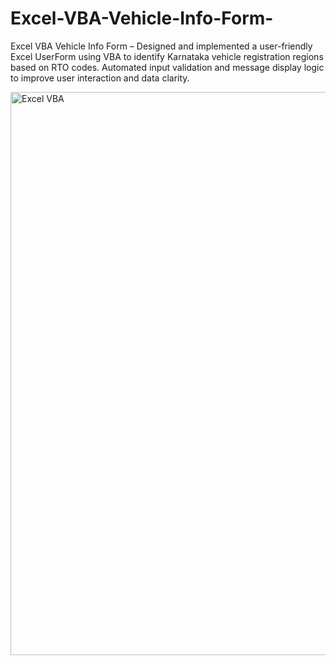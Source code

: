 # Excel-VBA-Vehicle-Info-Form-
Excel VBA Vehicle Info Form – Designed and implemented a user-friendly Excel UserForm using VBA to identify Karnataka vehicle registration regions based on RTO codes. Automated input validation and message display logic to improve user interaction and data clarity.

<img width="1909" height="901" alt="Excel VBA" src="https://github.com/user-attachments/assets/b6f2f648-fd30-4d9e-84b7-4f2d0032ab4a" />
